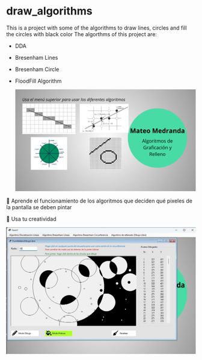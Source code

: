 # draw_algorithms
This is a project with some of the algorithms to draw lines, circles and fill the circles with black color
The algorthms of this project are:
- DDA
- Bresenham Lines
- Bresenham Circle
- FloodFill Algorithm

  ![Captura de pantalla](tarea_relleno_circulo/FondoInicio.png)

📁 Aprende el funcionamiento de los algoritmos que deciden qué pixeles de la pantalla se deben pintar

📁 Usa tu creatividad

  ![Captura de pantalla](tarea_relleno_circulo/grafico.jpg)
